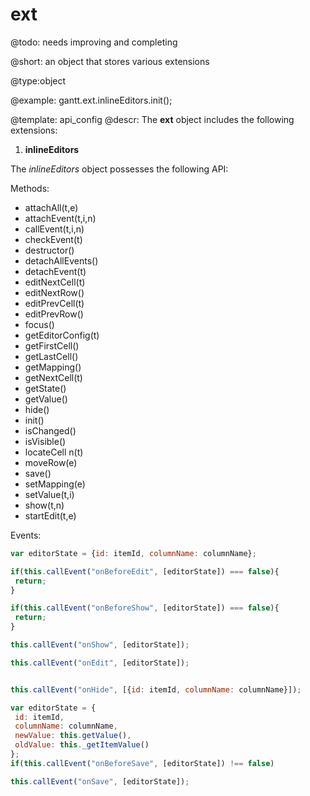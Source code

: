 ext
=============

@todo:
	needs improving and completing


@short:
	an object that stores various extensions

@type:object

@example:
gantt.ext.inlineEditors.init();

@template:	api_config
@descr:
The **ext** object includes the following extensions:

1) **inlineEditors**

The *inlineEditors* object possesses the following API:

Methods:

- attachAll(t,e)
- attachEvent(t,i,n)
- callEvent(t,i,n)
- checkEvent(t)
- destructor()
- detachAllEvents()
- detachEvent(t)
- editNextCell(t)
- editNextRow()
- editPrevCell(t)
- editPrevRow()
- focus()
- getEditorConfig(t)
- getFirstCell()
- getLastCell()
- getMapping()
- getNextCell(t)
- getState()
- getValue()
- hide()
- init()
- isChanged()
- isVisible()
- locateCell n(t)
- moveRow(e)
- save()
- setMapping(e)
- setValue(t,i)
- show(t,n)
- startEdit(t,e)

Events:

~~~js
var editorState = {id: itemId, columnName: columnName};

if(this.callEvent("onBeforeEdit", [editorState]) === false){
 return;
}

if(this.callEvent("onBeforeShow", [editorState]) === false){
 return;
}

this.callEvent("onShow", [editorState]);

this.callEvent("onEdit", [editorState]);


this.callEvent("onHide", [{id: itemId, columnName: columnName}]);

var editorState = {
 id: itemId,
 columnName: columnName,
 newValue: this.getValue(),
 oldValue: this._getItemValue()
};
if(this.callEvent("onBeforeSave", [editorState]) !== false) 

this.callEvent("onSave", [editorState]);
~~~